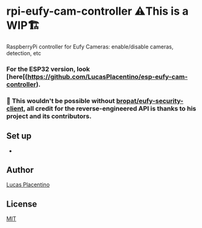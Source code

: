 # rpi-eufy-cam-controller ⚠️This is a WIP🏗️
RaspberryPi controller for Eufy Cameras: enable/disable cameras, detection, etc

### For the ESP32 version, look [here[(https://github.com/LucasPlacentino/esp-eufy-cam-controller).

### 💖 This wouldn't be possible without [bropat/eufy-security-client](https://github.com/bropat/eufy-security-client/), all credit for the reverse-engineered API is thanks to his project and its contributors.

## Set up
- 

## Author
[Lucas Placentino](https://github.com/LucasPlacentino)

## License
[MIT](/LICENSE)
